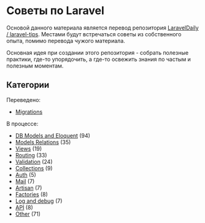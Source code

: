 # Советы по Laravel

Основой данного материала является перевод репозитория [LaravelDaily / laravel-tips](https://github.com/LaravelDaily/laravel-tips).
Местами будут встречаться советы из собственного опыта, помимо перевода чужого материала. 

Основная идея при создании этого репозитория - собрать полезные практики, где-то упорядочить, а где-то освежить знания по частым и полезным моментам.

## Категории

Переведено:
- [Migrations](docs/migrations.md)

В процессе:
- [DB Models and Eloquent](docs/db-models-and-eloquent.md) (94)
- [Models Relations](docs/models-relations.md) (35)
- [Views](docs/views.md) (19)
- [Routing](docs/routing.md) (33)
- [Validation](docs/validation.md) (24)
- [Collections](docs/collections.md) (9)
- [Auth](docs/auth.md) (5)
- [Mail](docs/mail.md) (7)
- [Artisan](docs/artisan.md) (7)
- [Factories](docs/factories.md) (8)
- [Log and debug](docs/log-and-debug.md) (7)
- [API](docs/api.md) (8)
- [Other](docs/other.md) (71)
